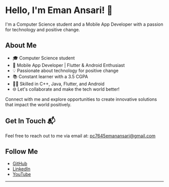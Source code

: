 # Hello, I'm Eman Ansari! 👋

I'm a Computer Science student and a Mobile App Developer with a passion for technology and positive change.

## About Me

- 🎓 Computer Science student
- 📱 Mobile App Developer | Flutter & Android Enthusiast
- 💡 Passionate about technology for positive change
- 📚 Constant learner with a 3.5 CGPA
- 👨‍💻 Skilled in C++, Java, Flutter, and Android
- 🌐 Let's collaborate and make the tech world better!

Connect with me and explore opportunities to create innovative solutions that impact the world positively.

## Get In Touch 📬

Feel free to reach out to me via email at: [pc7645emanansari@gmail.com](mailto:pc7645emanansari@gmail.com)

## Follow Me

- [GitHub](https://github.com/Eman-Ansari)
- [LinkedIn](https://www.linkedin.com/in/eman-ansari-0b127b247/)
- [YouTube](https://www.youtube.com/channel/UC3_MBSoQiQKjGvllHeqxl-w)

---

